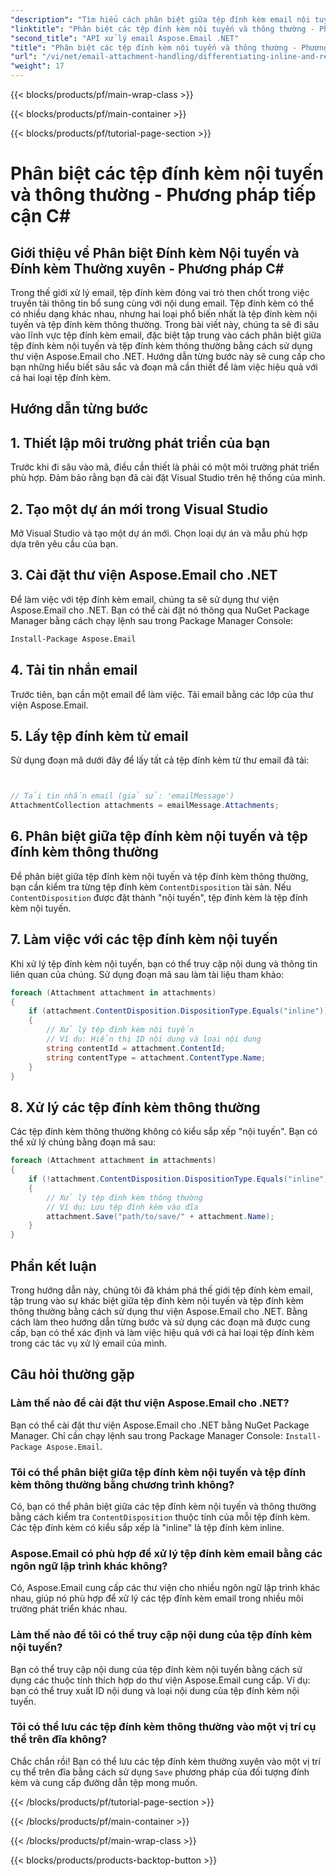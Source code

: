 ```yaml
---
"description": "Tìm hiểu cách phân biệt giữa tệp đính kèm email nội tuyến và thông thường bằng Aspose.Email cho .NET. Hướng dẫn toàn diện với các ví dụ về mã."
"linktitle": "Phân biệt các tệp đính kèm nội tuyến và thông thường - Phương pháp tiếp cận C#"
"second_title": "API xử lý email Aspose.Email .NET"
"title": "Phân biệt các tệp đính kèm nội tuyến và thông thường - Phương pháp tiếp cận C#"
"url": "/vi/net/email-attachment-handling/differentiating-inline-and-regular-attachments-csharp-approach/"
"weight": 17
---
```


{{< blocks/products/pf/main-wrap-class >}}

{{< blocks/products/pf/main-container >}}

{{< blocks/products/pf/tutorial-page-section >}}

# Phân biệt các tệp đính kèm nội tuyến và thông thường - Phương pháp tiếp cận C#


## Giới thiệu về Phân biệt Đính kèm Nội tuyến và Đính kèm Thường xuyên - Phương pháp C#

Trong thế giới xử lý email, tệp đính kèm đóng vai trò then chốt trong việc truyền tải thông tin bổ sung cùng với nội dung email. Tệp đính kèm có thể có nhiều dạng khác nhau, nhưng hai loại phổ biến nhất là tệp đính kèm nội tuyến và tệp đính kèm thông thường. Trong bài viết này, chúng ta sẽ đi sâu vào lĩnh vực tệp đính kèm email, đặc biệt tập trung vào cách phân biệt giữa tệp đính kèm nội tuyến và tệp đính kèm thông thường bằng cách sử dụng thư viện Aspose.Email cho .NET. Hướng dẫn từng bước này sẽ cung cấp cho bạn những hiểu biết sâu sắc và đoạn mã cần thiết để làm việc hiệu quả với cả hai loại tệp đính kèm.

## Hướng dẫn từng bước

## 1. Thiết lập môi trường phát triển của bạn

Trước khi đi sâu vào mã, điều cần thiết là phải có một môi trường phát triển phù hợp. Đảm bảo rằng bạn đã cài đặt Visual Studio trên hệ thống của mình.

## 2. Tạo một dự án mới trong Visual Studio

Mở Visual Studio và tạo một dự án mới. Chọn loại dự án và mẫu phù hợp dựa trên yêu cầu của bạn.

## 3. Cài đặt thư viện Aspose.Email cho .NET

Để làm việc với tệp đính kèm email, chúng ta sẽ sử dụng thư viện Aspose.Email cho .NET. Bạn có thể cài đặt nó thông qua NuGet Package Manager bằng cách chạy lệnh sau trong Package Manager Console:

```bash
Install-Package Aspose.Email
```

## 4. Tải tin nhắn email

Trước tiên, bạn cần một email để làm việc. Tải email bằng các lớp của thư viện Aspose.Email.

## 5. Lấy tệp đính kèm từ email

Sử dụng đoạn mã dưới đây để lấy tất cả tệp đính kèm từ thư email đã tải:

```csharp


// Tải tin nhắn email (giả sử: 'emailMessage')
AttachmentCollection attachments = emailMessage.Attachments;
```

## 6. Phân biệt giữa tệp đính kèm nội tuyến và tệp đính kèm thông thường

Để phân biệt giữa tệp đính kèm nội tuyến và tệp đính kèm thông thường, bạn cần kiểm tra từng tệp đính kèm `ContentDisposition` tài sản. Nếu `ContentDisposition` được đặt thành "nội tuyến", tệp đính kèm là tệp đính kèm nội tuyến.

## 7. Làm việc với các tệp đính kèm nội tuyến

Khi xử lý tệp đính kèm nội tuyến, bạn có thể truy cập nội dung và thông tin liên quan của chúng. Sử dụng đoạn mã sau làm tài liệu tham khảo:

```csharp
foreach (Attachment attachment in attachments)
{
    if (attachment.ContentDisposition.DispositionType.Equals("inline"))
    {
        // Xử lý tệp đính kèm nội tuyến
        // Ví dụ: Hiển thị ID nội dung và loại nội dung
        string contentId = attachment.ContentId;
        string contentType = attachment.ContentType.Name;
    }
}
```

## 8. Xử lý các tệp đính kèm thông thường

Các tệp đính kèm thông thường không có kiểu sắp xếp "nội tuyến". Bạn có thể xử lý chúng bằng đoạn mã sau:

```csharp
foreach (Attachment attachment in attachments)
{
    if (!attachment.ContentDisposition.DispositionType.Equals("inline"))
    {
        // Xử lý tệp đính kèm thông thường
        // Ví dụ: Lưu tệp đính kèm vào đĩa
        attachment.Save("path/to/save/" + attachment.Name);
    }
}
```

## Phần kết luận

Trong hướng dẫn này, chúng tôi đã khám phá thế giới tệp đính kèm email, tập trung vào sự khác biệt giữa tệp đính kèm nội tuyến và tệp đính kèm thông thường bằng cách sử dụng thư viện Aspose.Email cho .NET. Bằng cách làm theo hướng dẫn từng bước và sử dụng các đoạn mã được cung cấp, bạn có thể xác định và làm việc hiệu quả với cả hai loại tệp đính kèm trong các tác vụ xử lý email của mình.

## Câu hỏi thường gặp

### Làm thế nào để cài đặt thư viện Aspose.Email cho .NET?

Bạn có thể cài đặt thư viện Aspose.Email cho .NET bằng NuGet Package Manager. Chỉ cần chạy lệnh sau trong Package Manager Console: `Install-Package Aspose.Email`.

### Tôi có thể phân biệt giữa tệp đính kèm nội tuyến và tệp đính kèm thông thường bằng chương trình không?

Có, bạn có thể phân biệt giữa các tệp đính kèm nội tuyến và thông thường bằng cách kiểm tra `ContentDisposition` thuộc tính của mỗi tệp đính kèm. Các tệp đính kèm có kiểu sắp xếp là "inline" là tệp đính kèm inline.

### Aspose.Email có phù hợp để xử lý tệp đính kèm email bằng các ngôn ngữ lập trình khác không?

Có, Aspose.Email cung cấp các thư viện cho nhiều ngôn ngữ lập trình khác nhau, giúp nó phù hợp để xử lý các tệp đính kèm email trong nhiều môi trường phát triển khác nhau.

### Làm thế nào để tôi có thể truy cập nội dung của tệp đính kèm nội tuyến?

Bạn có thể truy cập nội dung của tệp đính kèm nội tuyến bằng cách sử dụng các thuộc tính thích hợp do thư viện Aspose.Email cung cấp. Ví dụ: bạn có thể truy xuất ID nội dung và loại nội dung của tệp đính kèm nội tuyến.

### Tôi có thể lưu các tệp đính kèm thông thường vào một vị trí cụ thể trên đĩa không?

Chắc chắn rồi! Bạn có thể lưu các tệp đính kèm thường xuyên vào một vị trí cụ thể trên đĩa bằng cách sử dụng `Save` phương pháp của đối tượng đính kèm và cung cấp đường dẫn tệp mong muốn.

{{< /blocks/products/pf/tutorial-page-section >}}

{{< /blocks/products/pf/main-container >}}

{{< /blocks/products/pf/main-wrap-class >}}

{{< blocks/products/products-backtop-button >}}